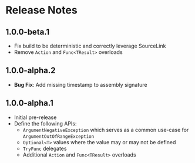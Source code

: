 # Release Notes

## 1.0.0-beta.1
- Fix build to be deterministic and correctly leverage SourceLink
- Remove `Action` and `Func<TResult>` overloads

## 1.0.0-alpha.2
- **Bug Fix**: Add missing timestamp to assembly signature

## 1.0.0-alpha.1
- Initial pre-release
- Define the following APIs:
    - `ArgumentNegativeException` which serves as a common use-case for `ArgumentOutOfRangeException`
    - `Optional<T>` values where the value may or may not be defined
    - `TryFunc` delegates
    - Additional `Action` and `Func<TResult>` overloads